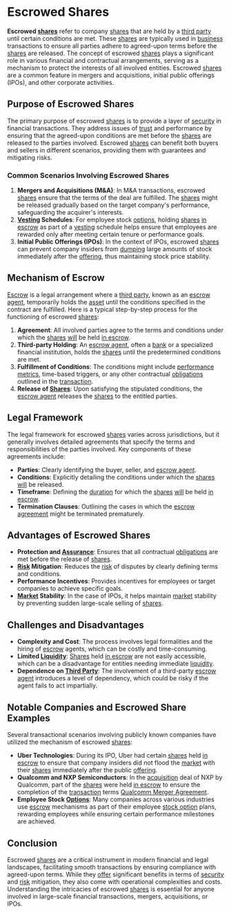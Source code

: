 # Escrowed Shares

**Escrowed [shares](../s/shares.md)** refer to company [shares](../s/shares.md) that are held by a [third party](../t/third_party.md) until certain conditions are met. These [shares](../s/shares.md) are typically used in [business](../b/business.md) transactions to ensure all parties adhere to agreed-upon terms before the [shares](../s/shares.md) are released. The concept of escrowed [shares](../s/shares.md) plays a significant role in various financial and contractual arrangements, serving as a mechanism to protect the interests of all involved entities. Escrowed [shares](../s/shares.md) are a common feature in mergers and acquisitions, initial public offerings (IPOs), and other corporate activities.

## Purpose of Escrowed Shares

The primary purpose of escrowed [shares](../s/shares.md) is to provide a layer of [security](../s/security.md) in financial transactions. They address issues of [trust](../t/trust.md) and performance by ensuring that the agreed-upon conditions are met before the [shares](../s/shares.md) are released to the parties involved. Escrowed [shares](../s/shares.md) can benefit both buyers and sellers in different scenarios, providing them with guarantees and mitigating risks.

### Common Scenarios Involving Escrowed Shares

1. **Mergers and Acquisitions (M&A)**: In M&A transactions, escrowed [shares](../s/shares.md) ensure that the terms of the deal are fulfilled. The [shares](../s/shares.md) might be released gradually based on the target company's performance, safeguarding the acquirer's interests.
2. **[Vesting](../v/vesting.md) Schedules**: For employee stock [options](../o/options.md), holding [shares](../s/shares.md) [in escrow](../i/in_escrow.md) as part of a [vesting](../v/vesting.md) schedule helps ensure that employees are rewarded only after meeting certain tenure or performance goals.
3. **Initial Public Offerings (IPOs)**: In the context of IPOs, escrowed [shares](../s/shares.md) can prevent company insiders from [dumping](../d/dumping.md) large amounts of stock immediately after the [offering](../o/offering.md), thus maintaining stock price stability.

## Mechanism of Escrow

[Escrow](../e/escrow.md) is a legal arrangement where a [third party](../t/third_party.md), known as an [escrow agent](../e/escrow_agent.md), temporarily holds the [asset](../a/asset.md) until the conditions specified in the contract are fulfilled. Here is a typical step-by-step process for the functioning of escrowed [shares](../s/shares.md):

1. **Agreement**: All involved parties agree to the terms and conditions under which the [shares](../s/shares.md) [will](../w/will.md) be held [in escrow](../i/in_escrow.md).
2. **Third-party Holding**: An [escrow agent](../e/escrow_agent.md), often a [bank](../b/bank.md) or a specialized financial institution, holds the [shares](../s/shares.md) until the predetermined conditions are met.
3. **Fulfillment of Conditions**: The conditions might include [performance metrics](../p/performance_metrics.md), time-based triggers, or any other contractual [obligations](../o/obligation.md) outlined in the [transaction](../t/transaction.md).
4. **Release of [Shares](../s/shares.md)**: Upon satisfying the stipulated conditions, the [escrow agent](../e/escrow_agent.md) releases the [shares](../s/shares.md) to the entitled parties.

## Legal Framework

The legal framework for escrowed [shares](../s/shares.md) varies across jurisdictions, but it generally involves detailed agreements that specify the terms and responsibilities of the parties involved. Key components of these agreements include:

- **Parties**: Clearly identifying the buyer, seller, and [escrow agent](../e/escrow_agent.md).
- **Conditions**: Explicitly detailing the conditions under which the [shares](../s/shares.md) [will](../w/will.md) be released.
- **Timeframe**: Defining the [duration](../d/duration.md) for which the [shares](../s/shares.md) [will](../w/will.md) be held [in escrow](../i/in_escrow.md).
- **Termination Clauses**: Outlining the cases in which the [escrow agreement](../e/escrow_agreement.md) might be terminated prematurely.

## Advantages of Escrowed Shares

- **Protection and [Assurance](../a/assurance.md)**: Ensures that all contractual [obligations](../o/obligation.md) are met before the release of [shares](../s/shares.md).
- **[Risk](../r/risk.md) Mitigation**: Reduces the [risk](../r/risk.md) of disputes by clearly defining terms and conditions.
- **Performance Incentives**: Provides incentives for employees or target companies to achieve specific goals.
- **[Market](../m/market.md) Stability**: In the case of IPOs, it helps maintain [market](../m/market.md) stability by preventing sudden large-scale selling of [shares](../s/shares.md).

## Challenges and Disadvantages

- **Complexity and Cost**: The process involves legal formalities and the hiring of [escrow](../e/escrow.md) agents, which can be costly and time-consuming.
- **Limited [Liquidity](../l/liquidity.md)**: [Shares](../s/shares.md) held [in escrow](../i/in_escrow.md) are not easily accessible, which can be a disadvantage for entities needing immediate [liquidity](../l/liquidity.md).
- **Dependence on [Third Party](../t/third_party.md)**: The involvement of a third-party [escrow agent](../e/escrow_agent.md) introduces a level of dependency, which could be risky if the agent fails to act impartially.

## Notable Companies and Escrowed Share Examples

Several transactional scenarios involving publicly known companies have utilized the mechanism of escrowed [shares](../s/shares.md):

- **Uber Technologies**: During its IPO, Uber had certain [shares](../s/shares.md) held [in escrow](../i/in_escrow.md) to ensure that company insiders did not flood the [market](../m/market.md) with their [shares](../s/shares.md) immediately after the public [offering](../o/offering.md).
- **Qualcomm and NXP Semiconductors**: In the [acquisition](../a/acquisition.md) deal of NXP by Qualcomm, part of the [shares](../s/shares.md) were held [in escrow](../i/in_escrow.md) to ensure the completion of the [transaction](../t/transaction.md) terms [Qualcomm Merger Agreement](https://www.qualcomm.com/news/releases/2016/10/27/qualcomm-acquire-nxp-deal-valued-approximately-47-billion).
- **Employee Stock [Options](../o/options.md)**: Many companies across various industries use [escrow](../e/escrow.md) mechanisms as part of their employee [stock option](../s/stock_option.md) plans, rewarding employees while ensuring certain performance milestones are achieved.

## Conclusion

Escrowed [shares](../s/shares.md) are a critical instrument in modern financial and legal landscapes, facilitating smooth transactions by ensuring compliance with agreed-upon terms. While they [offer](../o/offer.md) significant benefits in terms of [security](../s/security.md) and [risk](../r/risk.md) mitigation, they also come with operational complexities and costs. Understanding the intricacies of escrowed [shares](../s/shares.md) is essential for anyone involved in large-scale financial transactions, mergers, acquisitions, or IPOs.